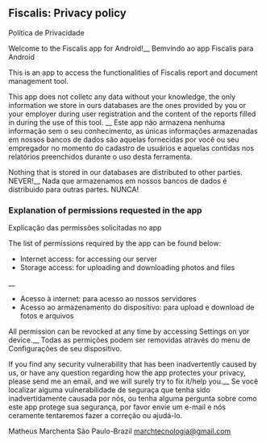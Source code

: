 ## Fiscalis: Privacy policy
Política de Privacidade

Welcome to the Fiscalis app for Android!__
Bemvindo ao app Fiscalis para Android

This is an app to access the functionalities of Fiscalis report and document management tool.

This app does not colletc any data without your knowledge, the only information we store in ours databases are the ones provided by you or your employer during user registration and the content of the reports filled in during the use of this tool. __
Este app não armazena nenhuma informação sem o seu conhecimento, as únicas informações armazenadas em nossos bancos de dados são aquelas fornecidas por você ou seu empregador no momento do cadastro de usuários e aquelas contidas nos relatórios preenchidos durante o uso desta ferramenta.

Nothing that is stored in our databases are distributed to other parties. NEVER!__
Nada que armazenamos em nossos bancos de dados é distribuido para outras partes. NUNCA!

### Explanation of permissions requested in the app
Explicação das permissões solicitadas no app

The list of permissions required by the app can be found below:
- Internet access: for accessing our server
- Storage access: for uploading and downloading photos and files

__
- Acesso à internet: para acesso ao nossos servidores
- Acesso ao armazenamento do dispositivo: para upload e download de fotos e arquivos

All permission can be revocked at any time by accessing Settings on yor device.__
Todas as permições podem ser removidas através do menu de Configurações de seu dispositivo.


If you find any security vulnerability that has been inadvertently caused by us, or have any question regarding how the app protectes your privacy, please send me an email, and we will surely try to fix it/help you.__
Se você localizar alguma vulnerabilidade de seguraça que tenha sido inadvertidamente causada por nós, ou tenha alguma pergunta sobre como este app protege sua segurança, por favor envie um e-mail e nós ceramente tentaremos fazer a correção ou ajudá-lo.

 
Matheus Marchenta 
São Paulo-Brazil
marchtecnologia@gmail.com
